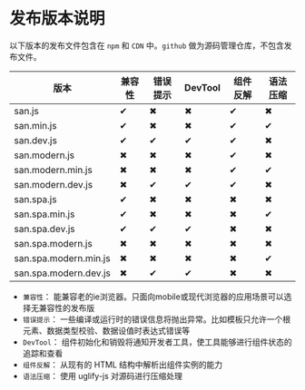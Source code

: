 # 发布版本说明

以下版本的发布文件包含在 `npm` 和 `CDN` 中。`github` 做为源码管理仓库，不包含发布文件。


版本 | 兼容性 | 错误提示 | DevTool | 组件反解 | 语法压缩
------ | ------- | ------- | ------- | ------- | -------
san.js                  | ✔ | ✖ | ✖ | ✔ | ✖
san.min.js              | ✔ | ✖ | ✖ | ✔ | ✔
san.dev.js              | ✔ | ✔ | ✔ | ✔ | ✖
san.modern.js           | ✖ | ✖ | ✖ | ✔ | ✖
san.modern.min.js       | ✖ | ✖ | ✖ | ✔ | ✔
san.modern.dev.js       | ✖ | ✔ | ✔ | ✔ | ✖
san.spa.js              | ✔ | ✖ | ✖ | ✖ | ✖
san.spa.min.js          | ✔ | ✖ | ✖ | ✖ | ✔
san.spa.dev.js          | ✔ | ✔ | ✔ | ✖ | ✖
san.spa.modern.js       | ✖ | ✖ | ✖ | ✖ | ✖
san.spa.modern.min.js   | ✖ | ✖ | ✖ | ✖ | ✔
san.spa.modern.dev.js   | ✖ | ✔ | ✔ | ✖ | ✖



- `兼容性`： 能兼容老的ie浏览器。只面向mobile或现代浏览器的应用场景可以选择无兼容性的发布版
- `错误提示`： 一些编译或运行时的错误信息将抛出异常。比如模板只允许一个根元素、数据类型校验、数据设值时表达式错误等
- `DevTool`： 组件初始化和销毁将通知开发者工具，使工具能够进行组件状态的追踪和查看
- `组件反解`： 从现有的 HTML 结构中解析出组件实例的能力
- `语法压缩`： 使用 uglify-js 对源码进行压缩处理
